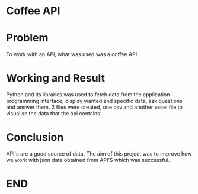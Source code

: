 # Coffee API

# Problem
To work with an API, what was used was a coffee API

# Working and Result
Python and its libraries was used to fetch data from the application programming interface, display wanted and specific data, ask questions and answer them.
2 files were created, one csv and another excel file to visualise the data that the api contains

# Conclusion
API's are a good source of data.
The aim of this project was to improve how we work with json data obtained from API'S which was successful.

# END
